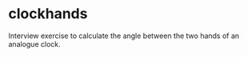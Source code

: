 # clockhands

Interview exercise to calculate the angle between the two hands of an analogue clock.
